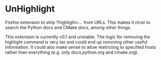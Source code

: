 UnHighlight
===========

Firefox extension to strip ?highlight=... from URLs.
This makes it nicer to search the Python docs and CMake docs, among other things.

This extension is currently v0.1 and unstable.
The logic for removing the highlight command is very lax and could end up removing other useful information.
It could also make sense to allow restricting to specified hosts rather than everything (e.g.
only docs.python.org and cmake.org).
